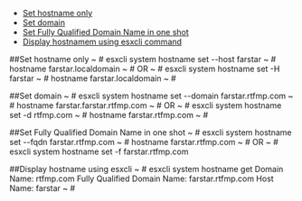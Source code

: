 - [Set hostname only](#sethostname)
- [Set domain](#setdomain)
- [Set Fully Qualified Domain Name in one shot](#setfqdn)
- [Display hostnamem using esxcli command](#esxclihostname)

##Set hostname only<a id="sethostname"></a>
    ~ # esxcli system hostname set   --host farstar
    ~ # hostname
    farstar.localdomain
    ~ #
    OR
    ~ # esxcli system hostname set -H farstar
    ~ # hostname
    farstar.localdomain
    ~ #

##Set domain<a id="setdomain"></a>
    ~ # esxcli system hostname set   --domain farstar.rtfmp.com
    ~ # hostname
    farstar.farstar.rtfmp.com
    ~ #
    OR
    ~ # esxcli system hostname set -d rtfmp.com
    ~ # hostname
    farstar.rtfmp.com
    ~ #

##Set Fully Qualified Domain Name in one shot<a id="setfqdn"></a>
    ~ # esxcli system hostname set --fqdn farstar.rtfmp.com
    ~ # hostname
    farstar.rtfmp.com
    ~ #
    OR
    ~ # esxcli system hostname set -f farstar.rtfmp.com

##Display hostname using esxcli<a id="esxclihostname"></a>
    ~ # esxcli system hostname get
       Domain Name: rtfmp.com
       Fully Qualified Domain Name: farstar.rtfmp.com
       Host Name: farstar
    ~ #



